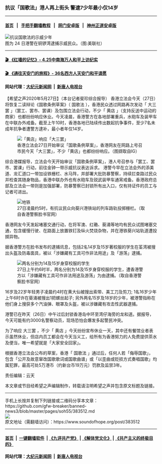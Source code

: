 ### 抗议「国歌法」港人再上街头 警逮7少年最小仅14岁
------------------------

#### [首页](https://github.com/gfw-breaker/banned-news3/blob/master/README.md) &nbsp;&nbsp;|&nbsp;&nbsp; [手把手翻墙教程](https://github.com/gfw-breaker/guides/wiki) &nbsp;&nbsp;|&nbsp;&nbsp; [网门安卓版](https://github.com/oGate2/oGate) &nbsp;&nbsp;|&nbsp;&nbsp; [神州正道安卓版](https://github.com/SzzdOgate/update) 



<div><img alt="抗议国歌法的示威少年" src="https://img.soundofhope.org/2020-05/1590560343518.png"/>
<br/><figcaption class="caption">
 图为 24 日港警在铜锣湾逮捕示威民众。（图:美联社）
</figcaption></div><hr/>

#### [ 🎬  《红墙的记忆》- 4.25中南海万人和平上访纪实](http://141.164.39.94:10000/videos/legend/425.html)

 #### [ 🎬  《通往天安门的旅程》- 36名西方人天安门和平请愿 ](http://141.164.39.94:10000/videos/legend/JTT.html)

 #### 网站代理：[大纪元新闻网](http://167.172.10.89:10080/gb/) &nbsp;|&nbsp; [新唐人电视台](http://167.172.10.89:8808/gb/)

<div><div class="Content__Wrapper sc-1bvya0-0 grZQxZ">
 <p class="meta-top">
  <span class="meta">
   【希望之声2020年5月27日】（本台记者斐珍综合报导）
  </span>
  香港立法会今天（27日）将恢复二读辩论《国歌条例草案》（
  <ok href="/term/63669">
   国歌法
  </ok>
  ），香港民众透过网路再次发动「
  <ok href="/term/292924">
   大三罢
  </ok>
  」（罢工、罢市、罢课）及包围立法会行动，不少「
  <ok href="/term/263305">
   黄店
  </ok>
  」（支持反送中运动的商家）也都纷纷响应休业。今天凌晨，香港警方在各地部署重兵，水砲车及装甲车在中联办外戒备。截至上午10时，香港各地已陆续传出数起抗争事件，至少7名未成年抗争者遭警方逮补，最小者年仅14岁。
 </p>
 <figure class="OImage__StyledFigure-sc-1lfley0-0 hHSfVg">
  <img alt="「黄店」响应「大三罢」" src="https://img.soundofhope.org/2020-05/phpxwzbrw-1590553584792.jpg"/>
  <br/><figcaption>
   香港立法会27日开始审议「国歌条例草案」，香港网友在网路上号召市民今天「大三罢」，不少「黄店」也都纷纷响应。（图撷取自IG）
  </figcaption>
 </figure>
 <p>
  综合港媒报导，立法会今天开始审议「国歌条例草案」，港人号召参与「罢工、罢市、罢课」行动，前往金钟一带示威抗议表达诉求。 港警今早在立法会外的添美道、龙汇道口一带加设铁栅栏、水马阵，并部署大批防暴警察，持续拦查路过民众并检查其随身物品，香港中联办外也有水砲车及锐武装甲车通宵戒备。香港政府总部及立法会一带则是加强部署，防暴警察已封锁所有出入口，仅有持证件的员工与记者可进出。
 </p>
 <figure class="OImage__StyledFigure-sc-1lfley0-0 hHSfVg">
  <img alt="地铁" src="https://img.soundofhope.org/2020-05/1590554009867.png"/>
  <br/><figcaption>
   27日凌晨约5时，有抗议民众向葵兴港铁站的列车路轨投掷栅栏。（取自香港警察脸书官网）
  </figcaption>
 </figure>
 <p>
  香港网友今天发起堵塞交通行动，在将军澳、红磡、葵涌等地均有民众试图堵塞交通，包含缓慢行驶、在路面上放置铁钉及纵火焚烧杂物，并在港铁葵兴站轨道遭投掷异物。
 </p>
 <p>
  据香港警方在脸书发布的逮捕讯息，包括2名14岁及15岁著校服的学生在荃湾被搜出头盔及防毒面具，被以「涉嫌藏有工具可作非法用途」及「游荡」逮捕。
 </p>
 <figure class="OImage__StyledFigure-sc-1lfley0-0 hHSfVg">
  <img alt="两名分别为14及15岁身穿校服的学生" src="https://img.soundofhope.org/2020-05/1590555305892.png"/>
  <br/><figcaption>
   27日上午约6时半，两名分别为14及15岁身穿校服的学生，遭香港警方以「涉嫌藏有工具可作非法用途及游荡」为由逮捕。（取自香港警察脸书官网）
  </figcaption>
 </figure>
 <p>
  16岁及22岁年轻男子凌晨约4时在黄大仙被搜出索带、美工刀及剪刀; 1名16岁少年上午6时许在葵涌被搜出1把螺丝起子; 另外两名15岁及18岁的少年，被港警指称在他们身上搜获多个汽油弹、眼罩及头盔，被以涉嫌藏有攻击性武器逮捕。
 </p>
 <div class="AD_Embed__Wrap-sc-1xslmin-0 igMuqX module desktop">
  <div>
  </div>
 </div>
 <p>
  港警已在昨天（26日）中午过后封锁香港岛中环至湾仔海旁的龙和道。据报导，今天可能有约3000名警察动员，现场恐怕会爆发多起警民冲突。
 </p>
 <p>
  为了响应
  <ok href="/term/292924">
   大三罢
  </ok>
  ，不少「
  <ok href="/term/263305">
   黄店
  </ok>
  」今天纷纷宣布休业一天，其中还有餐馆业者表示虽然休业，但店内员工都会在今天当义工，给所有为香港努力的人免费提供茶水及便当，唯一希望就是「大家安全回家」。
 </p>
 <p>
  根据香港立法会公布的草案，香港「
  <ok href="/term/63669">
   国歌法
  </ok>
  」通过后，任何人若「侮辱国歌」，包含「公开及故意窜改国歌歌词或国歌曲谱」或「以歪曲或贬损方式奏唱国歌」均属犯罪，最高可处5万港币（约新台币19万元）罚款及监禁3年。
 </p>
 <p class="meta-btm">
  责任编辑：云天
 </p>
 <p class="meta-btm">
  本文章或节目经希望之声编辑制作，转载请注明希望之声并包含原文标题及链接。
 </p>
</div>
</div>
<hr/>
手机上长按并复制下列链接或二维码分享本文章：<br/>
https://github.com/gfw-breaker/banned-news3/blob/master/pages/soh55/383512.md <br/>
<a href='https://github.com/gfw-breaker/banned-news3/blob/master/pages/soh55/383512.md'><img src='https://github.com/gfw-breaker/banned-news3/blob/master/pages/soh55/383512.md.png'/></a> <br/>
原文地址（需翻墙访问）：https://www.soundofhope.org/post/383512


------------------------
#### [首页](https://github.com/gfw-breaker/banned-news3/blob/master/README.md) &nbsp;|&nbsp; [一键翻墙软件](https://github.com/gfw-breaker/nogfw/blob/master/README.md) &nbsp;| [《九评共产党》](https://github.com/gfw-breaker/9ping.md/blob/master/README.md#九评之一评共产党是什么) | [《解体党文化》](https://github.com/gfw-breaker/jtdwh.md/blob/master/README.md) | [《共产主义的终极目的》](https://github.com/gfw-breaker/gczydzjmd.md/blob/master/README.md)

#### 网站代理：[大纪元新闻网](http://167.172.10.89:10080/gb/) &nbsp;|&nbsp; [新唐人电视台](http://167.172.10.89:8808/gb/)


<img src='http://gfw-breaker.win/banned-news3/pages/soh55/383512.md' width='0px' height='0px'/>